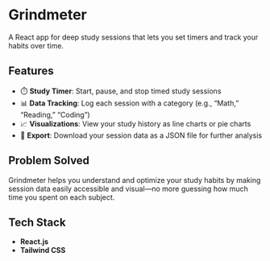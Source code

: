 # Grindmeter

A React app for deep study sessions that lets you set timers and track your habits over time.

## Features

- ⏱️ **Study Timer**: Start, pause, and stop timed study sessions
- 📊 **Data Tracking**: Log each session with a category (e.g., “Math,” “Reading,” “Coding”)
- 📈 **Visualizations**: View your study history as line charts or pie charts
- 💾 **Export**: Download your session data as a JSON file for further analysis

## Problem Solved

Grindmeter helps you understand and optimize your study habits by making session data easily accessible and visual—no more guessing how much time you spent on each subject.

## Tech Stack

- **React.js**
- **Tailwind CSS**
